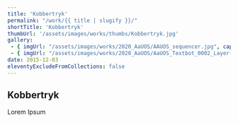 ```yaml
---
title: 'Kobbertryk'
permalink: "/work/{{ title | slugify }}/"
shortTitle: 'Kobbertryk'
thumbUrl: '/assets/images/works/thumbs/Kobbertryk.jpg'
gallery:
 - { imgUrl: "/assets/images/works/2020_AaUOS/AAUOS_sequencer.jpg", caption: "" }
 - { imgUrl: "/assets/images/works/2020_AaUOS/AaUOS_Textbot_0002_Layer-20.jpg", caption: "" }
date: 2015-12-03
eleventyExcludeFromCollections: false
---
```



<div class="Grid Grid--gutters Grid--full large-Grid--fit">
  <div class="Grid-cell">
    <div class='headerGroup'>
      <h2>Kobbertryk</h2>
      <p>Lorem Ipsum</p>
    </div>
  </div>
</div>